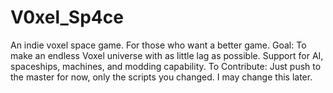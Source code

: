 # V0xel_Sp4ce
An indie voxel space game.
For those who want a better game.
Goal: To make an endless Voxel universe with as little lag as possible. Support for AI, spaceships, machines, and modding capability.
To Contribute: Just push to the master for now, only the scripts you changed. I may change this later.
